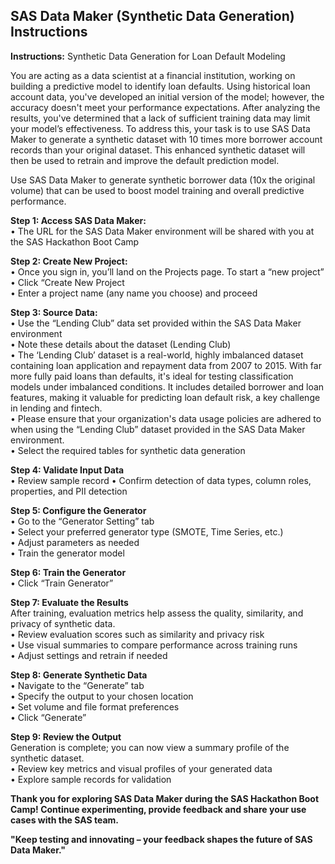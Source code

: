 ## SAS Data Maker (Synthetic Data Generation) Instructions


**Instructions:** Synthetic Data Generation for Loan Default Modeling

You are acting as a data scientist at a financial institution, working on building a predictive model to identify loan defaults. Using historical loan account data, you've developed an initial version of the model; however, the accuracy doesn't meet your performance expectations.
After analyzing the results, you've determined that a lack of sufficient training data may limit your model’s effectiveness. To address this, your task is to use SAS Data Maker to generate a synthetic dataset with 10 times more borrower account records than your original dataset. This enhanced synthetic dataset will then be used to retrain and improve the default prediction model.

Use SAS Data Maker to generate synthetic borrower data (10x the original volume) that can be used to boost model training and overall predictive performance.

**Step 1: Access SAS Data Maker:**  
•	The URL for the SAS Data Maker environment will be shared with you at the SAS Hackathon Boot Camp  

**Step 2: Create New Project:**    
•   Once you sign in, you’ll land on the Projects page. To start a “new project”    
      •	Click “Create New Project  
      •	Enter a project name (any name you choose) and proceed  

**Step 3: Source Data:**    
•	Use the “Lending Club” data set provided within the SAS Data Maker environment  
•	Note these details about the dataset (Lending Club)  
•	The ‘Lending Club’ dataset is a real-world, highly imbalanced dataset containing loan application and repayment data from 2007 to 2015. With far more fully paid loans than defaults, it's ideal for testing classification models under imbalanced conditions. It includes detailed borrower and loan features, making it valuable for predicting loan default risk, a key challenge in lending and fintech.  
•	Please ensure that your organization's data usage policies are adhered to when using the “Lending Club” dataset provided in the SAS Data Maker environment.  
•	Select the required tables for synthetic data generation  

**Step 4: Validate Input Data**  
•	Review sample record 
•	Confirm detection of data types, column roles, properties, and PII detection  

**Step 5: Configure the Generator**  
•	Go to the “Generator Setting” tab  
•	Select your preferred generator type (SMOTE, Time Series, etc.)   
•	Adjust parameters as needed  
•	Train the generator model  

**Step 6: Train the Generator**  
•	Click “Train Generator”    

**Step 7: Evaluate the Results**  
After training, evaluation metrics help assess the quality, similarity, and privacy of synthetic data.  
•	Review evaluation scores such as similarity and privacy risk  
•	Use visual summaries to compare performance across training runs  
•	Adjust settings and retrain if needed  

**Step 8: Generate Synthetic Data**  
•	Navigate to the “Generate” tab  
•	Specify the output to your chosen location  
•	Set volume and file format preferences  
•	Click “Generate”  

**Step 9: Review the Output**  
Generation is complete; you can now view a summary profile of the synthetic dataset.  
•	Review key metrics and visual profiles of your generated data  
•	Explore sample records for validation​


**Thank you for exploring SAS Data Maker during the SAS Hackathon Boot Camp! Continue experimenting, provide feedback and share your use cases with the SAS team.**

 **"Keep testing and innovating – your feedback shapes the future of SAS Data Maker."**


